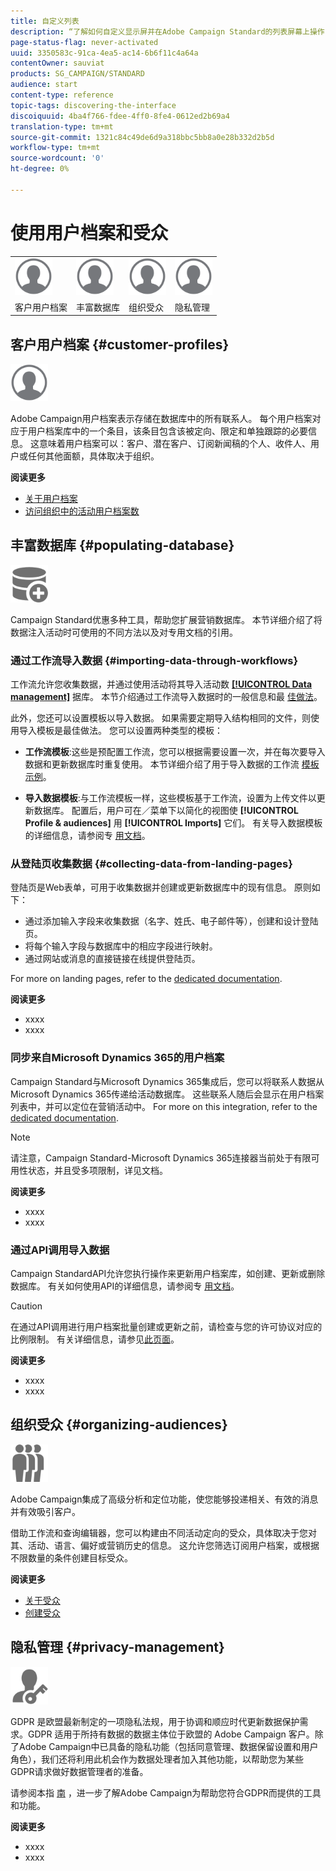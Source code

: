 ```yaml
---
title: 自定义列表
description: “了解如何自定义显示屏并在Adobe Campaign Standard的列表屏幕上操作：排序、过滤、删除或复制元素。 列表屏幕显示一个或多个给定资源的元素。”
page-status-flag: never-activated
uuid: 3350583c-91ca-4ea5-ac14-6b6f11c4a64a
contentOwner: sauviat
products: SG_CAMPAIGN/STANDARD
audience: start
content-type: reference
topic-tags: discovering-the-interface
discoiquuid: 4ba4f766-fdee-4ff0-8fe4-0612ed2b69a4
translation-type: tm+mt
source-git-commit: 1321c84c49de6d9a318bbc5bb8a0e28b332d2b5d
workflow-type: tm+mt
source-wordcount: '0'
ht-degree: 0%

---
```



# 使用用户档案和受众

<table>
<tr>
    <td valign="top">
        <a href="../../start/using/work-with-audiences.md"><img width="60px" alt="条件" src="assets/icon_profile.svg"/></a>
    </td>
    <td valign="top">
        <a href="../../api/using/creating-a-service.md"><img width="60px" alt="条件" src="assets/icon_profile.svg"/></a>
    </td>
    <td valign="top">
        <a href="../../api/using/interacting-with-custom-resources.md"><img width="60px" alt="条件" src="assets/icon_profile.svg"/></a>
    </td>
    <td valign="top">
        <a href="../../api/using/interacting-with-marketing-history.md"><img width="60px" alt="条件" src="assets/icon_profile.svg"/></a>
    </td>
</tr>
<tr>
<td>客户用户档案</td>
<td>丰富数据库</td>
<td>组织受众</td>
<td>隐私管理</td>
</tr>
</table>

## 客户用户档案 {#customer-profiles}

<img width="60px" alt="条件" src="assets/icon_profile.svg"/>

Adobe Campaign用户档案表示存储在数据库中的所有联系人。 每个用户档案对应于用户档案库中的一个条目，该条目包含该被定向、限定和单独跟踪的必要信息。 这意味着用户档案可以：客户、潜在客户、订阅新闻稿的个人、收件人、用户或任何其他面额，具体取决于组织。

**阅读更多**

* [关于用户档案](../../audiences/using/about-profiles.md)
* [访问组织中的活动用户档案数](../../audiences/using/active-profiles.md)

## 丰富数据库 {#populating-database}

<img width="60px" alt="条件" src="assets/icon_populate.svg"/>

Campaign Standard优惠多种工具，帮助您扩展营销数据库。 本节详细介绍了将数据注入活动时可使用的不同方法以及对专用文档的引用。

### 通过工作流导入数据 {#importing-data-through-workflows}

工作流允许您收集数据，并通过使用活动将其导入活动数 [**[!UICONTROL Data management]**](../../automating/using/about-data-management-activities.md) 据库。 本节介绍通过工作流导入数据时的一般信息和最 [佳做法](../../automating/using/about-data-import-and-export.md)。

此外，您还可以设置模板以导入数据。 如果需要定期导入结构相同的文件，则使用导入模板是最佳做法。 您可以设置两种类型的模板：

* **工作流模板**:这些是预配置工作流，您可以根据需要设置一次，并在每次要导入数据和更新数据库时重复使用。 本节详细介绍了用于导入数据的工作流 [模板示例](../../automating/using/creating-import-workflow-templates.md)。

* **导入数据模板**:与工作流模板一样，这些模板基于工作流，设置为上传文件以更新数据库。 配置后，用户可在／菜单下以简化的视图使 **[!UICONTROL Profile & audiences]** 用 **[!UICONTROL Imports]** 它们。 有关导入数据模板的详细信息，请参阅专 [用文档](../../automating/using/importing-data-with-import-templates.md)。

### 从登陆页收集数据 {#collecting-data-from-landing-pages}

登陆页是Web表单，可用于收集数据并创建或更新数据库中的现有信息。 原则如下：

* 通过添加输入字段来收集数据（名字、姓氏、电子邮件等），创建和设计登陆页。
* 将每个输入字段与数据库中的相应字段进行映射。
* 通过网站或消息的直接链接在线提供登陆页。

For more on landing pages, refer to the [dedicated documentation](../../channels/using/getting-started-with-landing-pages.md).

**阅读更多**

* xxxx
* xxxx

### 同步来自Microsoft Dynamics 365的用户档案

Campaign Standard与Microsoft Dynamics 365集成后，您可以将联系人数据从Microsoft Dynamics 365传递给活动数据库。
这些联系人随后会显示在用户档案列表中，并可以定位在营销活动中。 For more on this integration, refer to the [dedicated documentation](../../integrating/using/working-with-campaign-standard-and-microsoft-dynamics-365.md).

>[!NOTE]
>
>请注意，Campaign Standard-Microsoft Dynamics 365连接器当前处于有限可用性状态，并且受多项限制，详见文档。

**阅读更多**

* xxxx
* xxxx

### 通过API调用导入数据

Campaign StandardAPI允许您执行操作来更新用户档案库，如创建、更新或删除数据库。 有关如何使用API的详细信息，请参阅专 [用文档](../../api/using/get-started-apis.md)。

>[!CAUTION]
>
>在通过API调用进行用户档案批量创建或更新之前，请检查与您的许可协议对应的比例限制。 有关详细信息，请参见[此页面](https://helpx.adobe.com/legal/product-descriptions/campaign-standard.html#ITInfrastructureResourcesbyActiveProfilesTiers)。

**阅读更多**

* xxxx
* xxxx

## 组织受众 {#organizing-audiences}

<img width="60px" alt="条件" src="assets/icon_audience.svg"/>

Adobe Campaign集成了高级分析和定位功能，使您能够投递相关、有效的消息并有效吸引客户。

借助工作流和查询编辑器，您可以构建由不同活动定向的受众，具体取决于您对其、活动、语言、偏好或营销历史的信息。 这允许您筛选订阅用户档案，或根据不限数量的条件创建目标受众。

**阅读更多**

* [关于受众](../../audiences/using/about-audiences.md)
* [创建受众](../../audiences/using/creating-audiences.md)

## 隐私管理 {#privacy-management}

<img width="60px" alt="条件" src="assets/icon_privacy.svg"/>

GDPR 是欧盟最新制定的一项隐私法规，用于协调和顺应时代更新数据保护需求。GDPR 适用于所持有数据的数据主体位于欧盟的 Adobe Campaign 客户。除了Adobe Campaign中已具备的隐私功能（包括同意管理、数据保留设置和用户角色），我们还将利用此机会作为数据处理者加入其他功能，以帮助您为某些GDPR请求做好数据管理者的准备。

请参阅本指 [南](https://docs.campaign.adobe.com/doc/standard/getting_started/cn/ACS_GDPR.html) ，进一步了解Adobe Campaign为帮助您符合GDPR而提供的工具和功能。

**阅读更多**

* xxxx
* xxxx